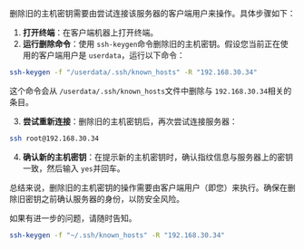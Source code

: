 删除旧的主机密钥需要由尝试连接该服务器的客户端用户来操作。具体步骤如下：

1. **打开终端**：在客户端机器上打开终端。
2. **运行删除命令**：使用 `ssh-keygen`命令删除旧的主机密钥。假设您当前正在使用的客户端用户是 `userdata`，运行以下命令：

```sh
ssh-keygen -f "/userdata/.ssh/known_hosts" -R "192.168.30.34"
```

这个命令会从 `/userdata/.ssh/known_hosts`文件中删除与 `192.168.30.34`相关的条目。

3. **尝试重新连接**：删除旧的主机密钥后，再次尝试连接服务器：

```sh
ssh root@192.168.30.34
```

4. **确认新的主机密钥**：在提示新的主机密钥时，确认指纹信息与服务器上的密钥一致，然后输入 `yes`并回车。

总结来说，删除旧的主机密钥的操作需要由客户端用户（即您）来执行。确保在删除旧密钥之前确认服务器的身份，以防安全风险。

如果有进一步的问题，请随时告知。


```sh
ssh-keygen -f "~/.ssh/known_hosts" -R "192.168.30.34"
```
